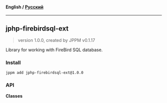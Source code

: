 #### **English** / [Русский](README.ru.md)

---

## jphp-firebirdsql-ext
> version 1.0.0, created by JPPM v0.1.17

Library for working with FireBird SQL database.

### Install
```
jppm add jphp-firebirdsql-ext@1.0.0
```

### API
**Classes**